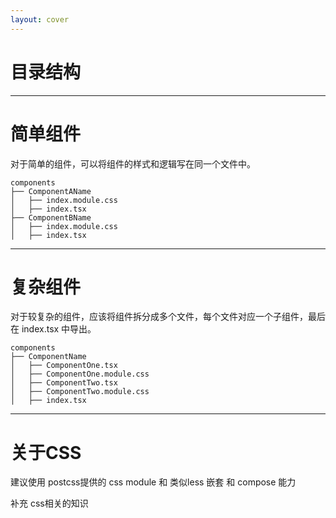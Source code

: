 ```yaml
---
layout: cover
---
```


# 目录结构

---

# 简单组件

对于简单的组件，可以将组件的样式和逻辑写在同一个文件中。


```
components
├── ComponentAName
│   ├── index.module.css
│   ├── index.tsx
├── ComponentBName
│   ├── index.module.css
│   ├── index.tsx
```

---

# 复杂组件

对于较复杂的组件，应该将组件拆分成多个文件，每个文件对应一个子组件，最后在 index.tsx 中导出。


```
components
├── ComponentName
│   ├── ComponentOne.tsx
│   ├── ComponentOne.module.css
│   ├── ComponentTwo.tsx
│   ├── ComponentTwo.module.css
│   ├── index.tsx
```

---

# 关于CSS

建议使用 postcss提供的 css module 和 类似less 嵌套 和 compose 能力 

补充 css相关的知识

